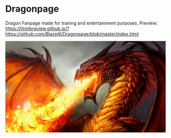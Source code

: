 # Dragonpage
Dragon Fanpage made for traning and entertainment purposes.
Preview: https://htmlpreview.github.io/?https://github.com/Blazej6/Dragonpage/blob/master/index.html

![alt tag](https://raw.githubusercontent.com/Blazej6/Dragonpage/master/img/smok.jpg)
